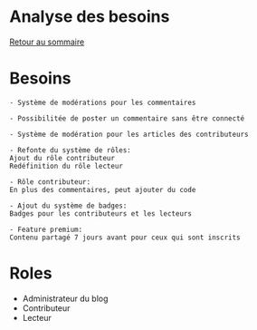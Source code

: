 # Analyse des besoins

[Retour au sommaire](index.md)

# Besoins
````
- Système de modérations pour les commentaires

- Possibilitée de poster un commentaire sans être connecté

- Système de modération pour les articles des contributeurs

- Refonte du système de rôles:
Ajout du rôle contributeur
Redéfinition du rôle lecteur

- Rôle contributeur:
En plus des commentaires, peut ajouter du code

- Ajout du système de badges:
Badges pour les contributeurs et les lecteurs

- Feature premium:
Contenu partagé 7 jours avant pour ceux qui sont inscrits
````

# Roles
* Administrateur du blog
* Contributeur
* Lecteur
